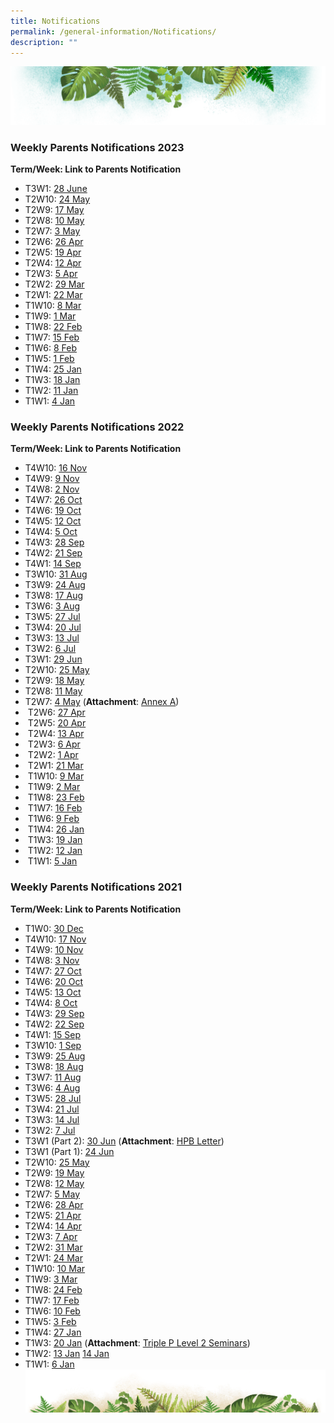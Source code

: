```yaml
---
title: Notifications
permalink: /general-information/Notifications/
description: ""
---
```

![](/images/Banner.png)

### Weekly Parents Notifications 2023

<b>Term/Week: Link to Parents Notification</b>

* T3W1: [28 June](/files/Notifications/2023/t3w1%20parents%20notification%20(28%20jun%202023).pdf)
* T2W10: [24 May](/files/Notifications/2023/t2w10%20parents%20notification%20(24%20may%202023).pdf)
* T2W9: [17 May](/files/Notifications/2023/t2w9%20parents%20notification%20(17%20may%202023).pdf)
* T2W8: [10 May](/files/Notifications/2023/t2w8%20parents%20notification%20(10%20may%202023).pdf)
* T2W7: [3 May](/files/Notifications/2023/t2w7%20parents%20notification%20(3%20may%202023).pdf)
* T2W6: [26 Apr](/files/Notifications/2023/t2w6%20parents%20notification%20(26%20apr%202023).pdf)
* T2W5: [19 Apr](/files/Notifications/2023/t2w5%20parents%20notification%20(19%20apr%202023).pdf)
* T2W4: [12 Apr](/files/Notifications/2023/t2w4%20parents%20notification%20(12%20apr%202023).pdf)
* T2W3: [5 Apr](/files/Notifications/2023/t2w3%20parents%20notification%20(5%20apr%202023).pdf)
* T2W2: [29 Mar](/files/Notifications/2023/T2W2%20Parents%20Notification%20(29%20Mar%202023).pdf)
* T2W1: [22 Mar](/files/Notifications/2023/T2W1%20Parents%20Notification%20(22%20Mar%202023).pdf)
* T1W10: [8 Mar](/files/Notifications/2023/T1W10%20Parents%20Notification%20(8%20Mar%202023).pdf)
* T1W9: [1 Mar](/files/Notifications/2023/T1W9%20Parents%20Notification%20(1%20Mar%202023).pdf)
* T1W8: [22 Feb](/files/Notifications/2023/T1W8%20Parents%20Notification%20(22%20Feb%202023).pdf)
* T1W7: [15 Feb](/files/Notifications/2023/T1W7%20Parents%20Notification%20(15%20Feb%202023).pdf)
* T1W6: [8 Feb](/files/Notifications/2023/T1W6%20Parents%20Notification%20(8%20Feb%202023).pdf)
* T1W5: [1 Feb](/files/Notifications/2023/T1W5%20Parents%20Notification%20(1%20Feb%202023).pdf)
* T1W4: [25 Jan](/files/Notifications/2023/T1W4%20Parents%20Notification%20(25%20Jan%202023).pdf)
* T1W3: [18 Jan](/files/Notifications/2023/T1W3%20Parents%20Notification%20(18%20Jan%202023).pdf)
* T1W2: [11 Jan](/files/Notifications/2023/T1W2%20Parents%20Notification%20(11%20Jan%202023).pdf)
* T1W1: [4 Jan](/files/Notifications/2023/T1W1%20Parents%20Notification%20(4%20Jan%202023).pdf)

### Weekly Parents Notifications 2022

<b>Term/Week: Link to Parents Notification</b>

* T4W10: [16 Nov](/files/Notifications/2022/T4W10%20Parents%20Notification%20(16%20Nov%202022).pdf)
* T4W9: [9 Nov](/files/Notifications/2022/T4W9%20Parents%20Notification%20(9%20Nov%202022).pdf)
* T4W8: [2 Nov](/files/Notifications/2022/T4W8%20Parents%20Notification%20(2%20Nov%202022).pdf)
* T4W7: [26 Oct](/files/Notifications/2022/T4W7%20Parents%20Notification%20(26%20Oct%202022).pdf)
* T4W6: [19 Oct](/files/Notifications/2022/T4W6%20Parents%20Notification%20(19%20Oct%202022).pdf)
* T4W5: [12 Oct](/files/Notifications/2022/T4W5%20Parents%20Notification%20(12%20Oct%202022).pdf)
* T4W4: [5 Oct](/files/Notifications/2022/T4W4%20Parents%20Notification%20(5%20Oct%202022).pdf)
* T4W3: [28 Sep](/files/Notifications/2022/T4W3%20Parents%20Notification%20(28%20Sep%202022).pdf)
* T4W2: [21 Sep](/files/Notifications/2022/T4W2%20Parents%20Notification%20(21%20Sep%202022).pdf)
* T4W1: [14 Sep](/files/Notifications/2022/T4W1%20Parents%20Notification%20(14%20Sep%202022).pdf)
* T3W10: [31 Aug](/files/Notifications/2022/T3W10%20Parents%20Notification%20(31%20Aug%202022).pdf)
* T3W9: [24 Aug](/files/Notifications/2022/T3W9%20Parents%20Notification%20(24%20Aug%202022).pdf)
* T3W8: [17 Aug](/files/Notifications/2022/T3W8%20Parents%20Notification%20(17%20Aug%202022).pdf)
* T3W6: [3 Aug](/files/Notifications/2022/T3W6%20Parents%20Notification%20(3%20Aug%202022).pdf)
* T3W5: [27 Jul](/files/Notifications/2022/T3W5%20Parents%20Notification%20(27%20Jul%202022).pdf)
* T3W4: [20 Jul](/files/Notifications/2022/T3W4%20Parents%20Notification%20(20%20Jul%202022).pdf)
* T3W3: [13 Jul](/files/Notifications/2022/T3W3%20Parents%20Notification%20(13%20Jul%202022).pdf)
* T3W2: [6 Jul](/files/Notifications/2022/T3W2%20Parents%20Notification%20(6%20Jul%202022).pdf)
* T3W1: [29 Jun](/files/Notifications/2022/T3W1%20Parents%20Notification%20(29%20Jun%202022).pdf)
* T2W10: [25 May](/files/Notifications/2022/T2W10%20Parents%20Notification%20(25%20May%202022).pdf)
* T2W9: [18 May](/files/Notifications/2022/T2W9%20Parents%20Notification%20(18%20May%202022).pdf)
* T2W8: [11 May](/files/Notifications/2022/T2W8%20Parents%20Notification%20(11%20May%202022).pdf)
* T2W7: [4 May](/files/Notifications/2022/T2W7%20Parents%20Notification%20(4%20May%202022).pdf) (<b>Attachment</b>: [Annex A](/files/Notifications/2022/Guide%20for%20Parents%20on%20PG%20Mobile%20App%20(Meetings%20Feature)%20User%20Guide%20(April%202022).pdf))
* &nbsp;T2W6: [27 Apr](/files/Notifications/2022/T2W6%20Parents%20notification%20(27%20Apr%202022).pdf)
* &nbsp;T2W5: [20 Apr](/files/Notifications/2022/T2W5%20Parents%20notification%20(20%20Apr%202022).pdf)
* &nbsp;T2W4: [13 Apr](/files/Notifications/2022/T2W4%20Parents%20notification%20(13%20Apr%202022).pdf)
* &nbsp;T2W3: [6 Apr](/files/Notifications/2022/T2W3%20Parents%20notification%20(6%20Apr%202022).pdf)
* &nbsp;T2W2: [1 Apr](/files/Notifications/2022/T2W2%20Parents%20notification%20(1%20Apr%202022)_updated%204Apr2022.pdf)
* &nbsp;T2W1: [21 Mar](/files/Notifications/2022/T2W1%20Parents%20notification%20(21%20Mar%202022).pdf)
* &nbsp;T1W10: [9 Mar](/files/Notifications/2022/T1W10%20Parents%20notification%20(9%20Mar%202022).pdf)
* &nbsp;T1W9: [2 Mar](/files/Notifications/2022/T1W9%20Parents%20notification%20(2%20Mar%202022).pdf)
* &nbsp;T1W8: [23 Feb](/files/Notifications/2022/T1W8%20Parents%20notification%20(23%20Feb%202022).pdf)
* &nbsp;T1W7: [16 Feb](/files/Notifications/2022/T1W7%20Parents%20notification%20(16%20Feb%202022).pdf)
* &nbsp;T1W6: [9 Feb](/files/Notifications/2022/T1W6%20Parents%20notification%20(9%20Feb%202022).pdf)
* &nbsp;T1W4: [26 Jan](/files/Notifications/2022/T1W4%20Parents%20notification%20(26%20Jan%202022).pdf)
* &nbsp;T1W3: [19 Jan](/files/Notifications/2022/T1W3%20Parents%20Notification%20(19%20Jan%202022).pdf)
* &nbsp;T1W2: [12 Jan](/files/Notifications/2022/T1W2%20Parents%20Notification%20(12%20Jan%202022).pdf)
* &nbsp;T1W1: [5 Jan](/files/Notifications/2022/T1W1%20Parents%20Notification%20(5%20Jan%202022).pdf)

### Weekly Parents Notifications 2021

<b>Term/Week: Link to Parents Notification</b>

* T1W0: [30 Dec](/files/Notifications/2021/T1W0%20Parents%20notification%20(30%20Dec%202021).pdf)
* T4W10: [17 Nov](/files/Notifications/2021/T4W10%20Parents%20Notification%20(17Nov%202021).pdf)
* T4W9: [10 Nov](/files/Notifications/2021/T4W9%20Parents%20Notification%20(10%20Nov%202021).pdf)
* T4W8: [3 Nov](/files/Notifications/2021/T4W8%20Parents%20Notification%20(3%20Nov%202021).pdf)
* T4W7: [27 Oct](/files/Notifications/2021/T4W7%20Parents'%20Notification%20(27%20Oct%202021).pdf)
* T4W6: [20 Oct](/files/Notifications/2021/T4W6%20Parents%20Notification%20(20%20Oct%202021).pdf)
* T4W5: [13 Oct](/files/Notifications/2021/T4W5%20Parents%20Notification%20(13%20Oct%202021).pdf)
* T4W4: [8 Oct](/files/Notifications/2021/T4W4%20Parents%20Notification%20(8%20Oct%202021).pdf)
* T4W3: [29 Sep](/files/Notifications/2021/T4W3%20Parents%20Notification%20(29Sep2021).pdf)
* T4W2: [22 Sep](/files/Notifications/2021/T4W2%20Parents%20Notification%20(22%20Sep%202021).pdf)
* T4W1: [15 Sep](/files/Notifications/2021/T4W1%20Parents%20Notification%20(15%20Sep%202021).pdf)
* T3W10: [1 Sep](/files/Notifications/2021/T3W10%20Parents%20Notification%20(1%20Sep%202021).pdf)
* T3W9: [25 Aug](/files/Notifications/2021/T3W9%20Parents%20Notification%20(25%20AUG%202021).pdf)
* T3W8: [18 Aug](/files/Notifications/2021/T3W8%20Parents%20Notification%20(18%20AUG%202021).pdf)
* T3W7: [11 Aug](/files/Notifications/2021/T3W7%20Parents%20Notification%20(11Aug2021).pdf)
* T3W6: [4 Aug](/files/Notifications/2021/T3W6%20Parents%20Notification%20(4%20AUG%202021).pdf)
* T3W5: [28 Jul](/files/Notifications/2021/T3W5%20Parents%20Notification%20(28%20Jul%202021).pdf)
* T3W4: [21 Jul](/files/Notifications/2021/T3W4%20Parents%20Notification%20(21%20Jul%202021).pdf)
* T3W3: [14 Jul](/files/Notifications/2021/T3W3%20Parents%20Notification%20(14%20Jul%202021).pdf)
* T3W2: [7 Jul](/files/Notifications/2021/T3W2%20Parents%20Notification%20(7%20Jul%202021).pdf)
* T3W1 (Part 2): [30 Jun](/files/Notifications/2021/T3W1%20Parents%20Notification%20(Part%202).pdf) (<b>Attachment</b>: [HPB Letter](/files/Notifications/2021/Phase3HA%20Resumption%20of%20Services_Merged%20Letter%20to%20Primary%20School%20Parents.pdf))
* T3W1 (Part 1): [24 Jun](/files/Notifications/2021/T3W1%20Parents%20Notification%20(Part%201).pdf)
* T2W10: [25 May](/files/Notifications/2021/T2W10%20Parents%20Notification%20(25%20May%202021).pdf)
* T2W9: [19 May](/files/Notifications/2021/T2W9%20Parents%20Notification%20(19%20May%202021).pdf)
* T2W8: [12 May](/files/Notifications/2021/T2W8%20Parents%20Notification%20(12%20May%202021).pdf)
* T2W7: [5 May](/files/Notifications/2021/T2W7%20Parents%20Notification%20(5%20May%202021).pdf)
* T2W6: [28 Apr](/files/Notifications/2021/T2W6%20Parents%20Notification%20(28%20Apr%202021).pdf)
* T2W5: [21 Apr](/files/Notifications/2021/T2W5%20Parents%20Notification%20(21%20Apr%202021).pdf)
* T2W4: [14 Apr](/files/Notifications/2021/T2W4%20Parents%20notification%20(14%20Apr%202021).pdf)
* T2W3: [7 Apr](/files/Notifications/2021/T2W3%20Parents%20notification%20(7%20Apr%202021).pdf)
* T2W2: [31 Mar](/files/Notifications/2021/T2W2%20Parents%20notification%20(31%20Mar%202021).pdf)
* T2W1: [24 Mar](/files/Notifications/2021/T2W1%20Parents%20notification%20(24%20Mar%202021).pdf)
* T1W10: [10 Mar](/files/Notifications/2021/T1W10%20Parents%20notification%20(10%20Mar%202021).pdf)
* T1W9: [3 Mar](/files/Notifications/2021/T1W9%20Parents%20Notification%20(3%20Mar%202021).pdf)
* T1W8: [24 Feb](/files/Notifications/2021/T1W8%20Parents%20Notification%20(24%20Feb%202021).pdf)
* T1W7: [17 Feb](/files/Notifications/2021/T1W7%20Parents%20Notification%20(17%20Feb%202021).pdf)
* T1W6: [10 Feb](/files/Notifications/2021/T1W6%20Parents%20Notification%20(10%20Feb%202021)_version%202.pdf)
* T1W5: [3 Feb](/files/Notifications/2021/T1W5%20Parents%20Notification%20(3%20Feb%202021).pdf)
* T1W4: [27 Jan](/files/Notifications/2021/T1W4%20Parents%20Notification%20(27%20Jan%202021).pdf)
* T1W3: [20 Jan](/files/Notifications/2021/T1W3%20Parents%20Notification%20(20%20Jan%202021)_final.pdf) (<b>Attachment</b>: [Triple P Level 2 Seminars](/files/Notifications/2021/L2%20Seminar%20Infographic%20-%20Run%201.pdf))
* T1W2: [13 Jan](/files/Notifications/2021/T1W2%20Parents%20Notification%20(13%20JAN%202021).pdf) [14 Jan](/files/Notifications/2021/T1W2%20Parents%20Notification%20(14%20JAN%202021).pdf)
* T1W1: [6 Jan](/files/Notifications/2021/T1W1%20Parents%20Notification%20(6%20JAN%202021).pdf)
![](/images/bg-bottom.png)